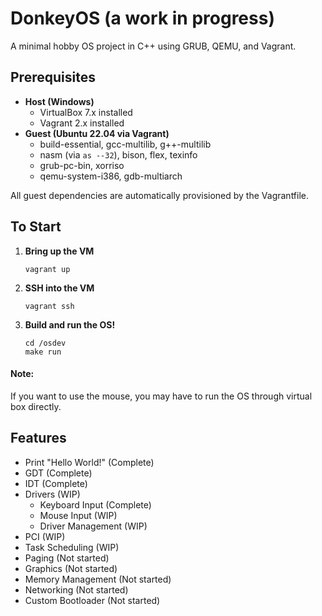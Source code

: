 # DonkeyOS (a work in progress)

A minimal hobby OS project in C++ using GRUB, QEMU, and Vagrant.

## Prerequisites

- **Host (Windows)**
  - VirtualBox 7.x installed
  - Vagrant 2.x installed
- **Guest (Ubuntu 22.04 via Vagrant)**
  - build-essential, gcc-multilib, g++-multilib
  - nasm (via `as --32`), bison, flex, texinfo
  - grub-pc-bin, xorriso
  - qemu-system-i386, gdb-multiarch

All guest dependencies are automatically provisioned by the Vagrantfile.

## To Start

1. **Bring up the VM**  
   ```
   vagrant up
   ```
2. **SSH into the VM**  
   ```
   vagrant ssh
   ```
3. **Build and run the OS!**  
   ```
   cd /osdev
   make run
   ```

#### Note:
If you want to use the mouse, you may have to run the OS through virtual box directly.

## Features
- Print "Hello World!" (Complete)
- GDT (Complete)
- IDT (Complete)
- Drivers (WIP)
   - Keyboard Input (Complete)
   - Mouse Input (WIP)
   - Driver Management (WIP)
- PCI (WIP)
- Task Scheduling (WIP)
- Paging (Not started)
- Graphics (Not started)
- Memory Management (Not started)
- Networking (Not started)
- Custom Bootloader (Not started)
